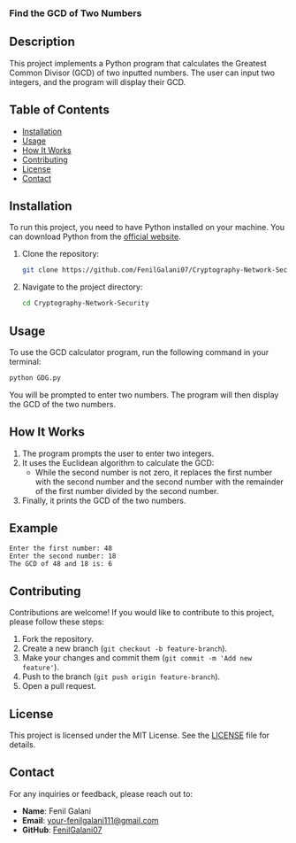 ### Find the GCD of Two Numbers

## Description

This project implements a Python program that calculates the Greatest Common Divisor (GCD) of two inputted numbers. The user can input two integers, and the program will display their GCD.

## Table of Contents

- [Installation](#installation)
- [Usage](#usage)
- [How It Works](#how-it-works)
- [Contributing](#contributing)
- [License](#license)
- [Contact](#contact)

## Installation

To run this project, you need to have Python installed on your machine. You can download Python from the [official website](https://www.python.org/downloads/).

1. Clone the repository:

   ```bash
   git clone https://github.com/FenilGalani07/Cryptography-Network-Security.git
   ```

2. Navigate to the project directory:

   ```bash
   cd Cryptography-Network-Security
   ```

## Usage

To use the GCD calculator program, run the following command in your terminal:

```bash
python GDG.py
```

You will be prompted to enter two numbers. The program will then display the GCD of the two numbers.

## How It Works

1. The program prompts the user to enter two integers.
2. It uses the Euclidean algorithm to calculate the GCD:
   - While the second number is not zero, it replaces the first number with the second number and the second number with the remainder of the first number divided by the second number.
3. Finally, it prints the GCD of the two numbers.

## Example

```
Enter the first number: 48
Enter the second number: 18
The GCD of 48 and 18 is: 6
```

## Contributing

Contributions are welcome! If you would like to contribute to this project, please follow these steps:

1. Fork the repository.
2. Create a new branch (`git checkout -b feature-branch`).
3. Make your changes and commit them (`git commit -m 'Add new feature'`).
4. Push to the branch (`git push origin feature-branch`).
5. Open a pull request.

## License

This project is licensed under the MIT License. See the [LICENSE](LICENSE) file for details.

## Contact

For any inquiries or feedback, please reach out to:

- **Name**: Fenil Galani
- **Email**: [your-fenilgalani111@gmail.com](mailto:your-fenilgalani111@gmail.com)
- **GitHub**: [FenilGalani07](https://github.com/FenilGalani07)

